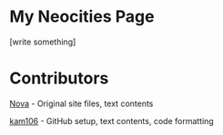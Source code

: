 # My Neocities Page
[write something]

# Contributors
[Nova](https://github.com/hkrk40k) - Original site files, text contents

[kam106](https://github.com/hkrk40k) - GitHub setup, text contents, code formatting
